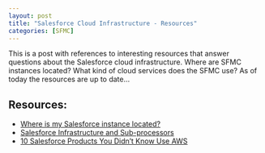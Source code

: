 ```yaml
---
layout: post
title: "Salesforce Cloud Infrastructure - Resources"
categories: [SFMC]
---
```


This is a post with references to interesting resources that answer questions about the Salesforce cloud infrastructure. Where are SFMC instances located? What kind of cloud services does the SFMC use? As of today the resources are up to date&hellip;

## Resources:

*   [Where is my Salesforce instance located?](https://help.salesforce.com/s/articleView?id=000382217&type=1)
*   [Salesforce Infrastructure and Sub-processors](https://www.salesforce.com/content/dam/web/en_us/www/documents/legal/misc/salesforce-infrastructure-and-subprocessors.pdf)
*   [10 Salesforce Products You Didn’t Know Use AWS](https://www.salesforceben.com/salesforce-products-you-didnt-know-use-aws/)
